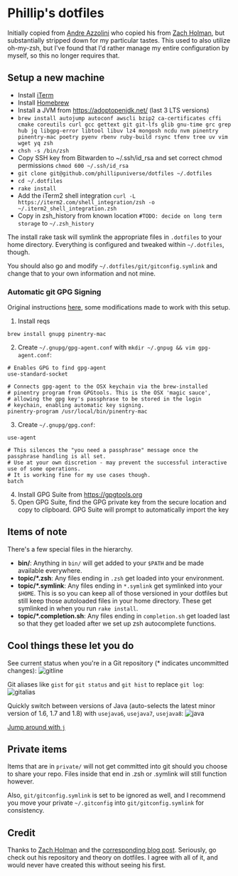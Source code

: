 # Phillip's dotfiles

Initially copied from [Andre Azzolini](https://github.com/apazzolini/dotfiles) who copied his from [Zach Holman](https://github.com/holman/dotfiles), but 
substantially stripped down for my particular tastes. This used to also 
utilize oh-my-zsh, but I've found that I'd rather manage my entire 
configuration by myself, so this no longer requires that.

## Setup a new machine

- Install [iTerm](https://iterm2.com/)
- Install [Homebrew](https://brew.sh/)
- Install a JVM from https://adoptopenjdk.net/ (last 3 LTS versions)
- `brew install autojump autoconf awscli bzip2 ca-certificates cffi cmake coreutils curl gcc gettext git git-lfs glib gnu-time grc grep hub jq libgpg-error libtool libuv lz4 mongosh ncdu nvm pinentry pinentry-mac poetry pyenv rbenv ruby-build rsync tfenv tree uv vim wget yq zsh`
- `chsh -s /bin/zsh`
- Copy SSH key from Bitwarden to ~/.ssh/id_rsa and set correct chmod permissions `chmod 600 ~/.ssh/id_rsa`
- `git clone git@github.com/phillipuniverse/dotfiles ~/.dotfiles`
- `cd ~/.dotfiles`
- `rake install`
- Add the iTerm2 shell integration `curl -L https://iterm2.com/shell_integration/zsh -o ~/.iterm2_shell_integration.zsh`
- Copy in zsh_history from known location `#TODO: decide on long term storage` to `~/.zsh_history`

The install rake task will symlink the appropriate files in `.dotfiles` to your
home directory. Everything is configured and tweaked within `~/.dotfiles`,
though.

You should also go and modify `~/.dotfiles/git/gitconfig.symlink` and change that to your own information and not mine.

### Automatic git GPG Signing

Original instructions [here](https://gist.github.com/bmhatfield/cc21ec0a3a2df963bffa3c1f884b676b#file-setup-gpg), some modifications made to work with this setup. 

1. Install reqs
  ```console
  brew install gnupg pinentry-mac
  ```

2. Create `~/.gnupg/gpg-agent.conf` with `mkdir ~/.gnpug && vim gpg-agent.conf`:

```
# Enables GPG to find gpg-agent
use-standard-socket

# Connects gpg-agent to the OSX keychain via the brew-installed
# pinentry program from GPGtools. This is the OSX 'magic sauce',
# allowing the gpg key's passphrase to be stored in the login
# keychain, enabling automatic key signing.
pinentry-program /usr/local/bin/pinentry-mac
```

3. Create `~/.gnupg/gpg.conf`:

```
use-agent

# This silences the "you need a passphrase" message once the passphrase handling is all set.
# Use at your own discretion - may prevent the successful interactive use of some operations.
# It is working fine for my use cases though.
batch
```

4. Install GPG Suite from https://gpgtools.org
5. Open GPG Suite, find the GPG private key from the secure location and copy to clipboard. GPG Suite will prompt to automatically import the key

## Items of note <Section blatantly ripped off>

There's a few special files in the hierarchy.

- **bin/**: Anything in `bin/` will get added to your `$PATH` and be made
  available everywhere.
- **topic/\*.zsh**: Any files ending in `.zsh` get loaded into your
  environment.
- **topic/\*.symlink**: Any files ending in `*.symlink` get symlinked into
  your `$HOME`. This is so you can keep all of those versioned in your dotfiles
  but still keep those autoloaded files in your home directory. These get
  symlinked in when you run `rake install`.
- **topic/\*.completion.sh**: Any files ending in `completion.sh` get loaded
  last so that they get loaded after we set up zsh autocomplete functions.

## Cool things these let you do

See current status when you're in a Git repository (* indicates uncommitted changes):
![gitline](http://f.cl.ly/items/302c0v3j0v0N2D0l2v44/Screen%20Shot%202015-01-28%20at%209.56.16%20PM.png)

Git aliases like `gist` for `git status` and `git hist` to replace `git log`:
![gitalias](http://cl.ly/image/2t2j0t0T3r3z/Screen%20Shot%202015-01-28%20at%209.59.15%20PM.png)

Quickly switch between versions of Java (auto-selects the latest minor version of 1.6, 1.7 and 1.8) with `usejava6`, `usejava7`, `usejava8`:
![java](http://cl.ly/image/3L0M0m1V3B2r/Screen%20Shot%202015-01-28%20at%2010.07.47%20PM.png)

[Jump around with `j`](https://github.com/joelthelion/autojump)

## Private items

Items that are in `private/` will not get committed into git should you choose to share your repo.
Files inside that end in .zsh or .symlink will still function however.

Also, `git/gitconfig.symlink` is set to be ignored as well, and I recommend you move your private
`~/.gitconfig` into `git/gitconfig.symlink` for consistency.

## Credit

Thanks to [Zach Holman](http://github.com/holman/dotfiles) and the [corresponding blog post](http://zachholman.com/2010/08/dotfiles-are-meant-to-be-forked/). Seriously, go check
out his repository and theory on dotfiles. I agree with all of it, and would
never have created this without seeing his first.
